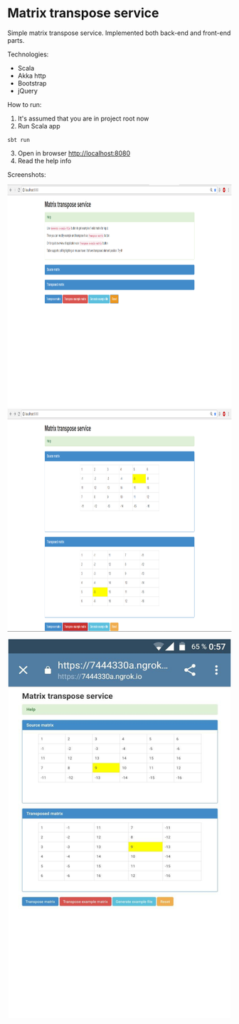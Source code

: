 # Matrix transpose service

Simple matrix transpose service. Implemented both back-end and front-end parts.

Technologies:
* Scala
* Akka http
* Bootstrap
* jQuery

How to run:

1. It's assumed that you are in project root now
2. Run Scala app
```shell
sbt run
```
3. Open in browser [http://localhost:8080](http://localhost:8080)
4. Read the help info

Screenshots:

<img src="screens/Screenshot_11.png" width="1000" height="500">

<img src="screens/Screenshot_12.png" width="1000" height="500">

<p align="center">
    <img src="screens/mobile.png" width="500" height="850">
</p>
